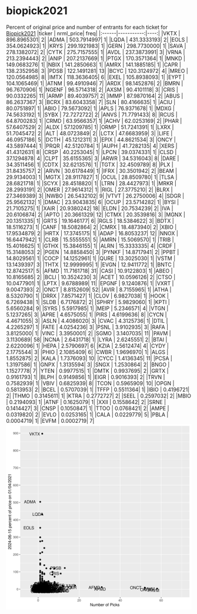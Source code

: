 # biopick2021
Percent of original price and number of entrants for each ticket for [Biopick2021](https://twitter.com/hashtag/Biopick2021)
|ticker |  nrml_price| freq|
|:------|-----------:|----:|
|VKTX   | 896.8965301|    2|
|ADMA   | 503.7914997|    1|
|LQDA   | 431.3333193|    2|
|EOLS   | 354.0624923|    1|
|KRYS   | 299.1921983|    1|
|GERN   | 298.7730000|    1|
|SAVA   | 278.1382072|    2|
|CYTK   | 275.7157555|    1|
|AVDL   | 237.3873991|    3|
|VRNA   | 213.2394443|    2|
|ANIP   | 207.2137669|    1|
|PTGX   | 170.3571364|    1|
|MNKD   | 149.0683276|    1|
|NBIX   | 141.2850663|    1|
|AMRX   | 141.1885185|    1|
|CAPR   | 138.2352958|    3|
|PDSB   | 122.1491281|   13|
|BCYC   | 120.3124972|    4|
|MREO   | 120.0564985|    8|
|IMTX   | 118.3636405|    6|
|EXEL   | 105.8938093|    1|
|EYPT   | 104.1065469|    1|
|ATNM   |  99.4910946|    7|
|ARDX   |  98.1452876|    2|
|BMRN   |  96.7670906|    1|
|NGENF  |  96.5714318|    2|
|AXSM   |  90.4101118|    3|
|CRIS   |  90.0332265|   11|
|ARMP   |  89.4039757|    2|
|IMMP   |  87.9870164|    2|
|ABUS   |  86.2637367|    3|
|BCRX   |  83.6043358|    7|
|SLN    |  80.4166635|    1|
|ACIU   |  80.0751897|    1|
|ABIO   |  79.5673092|    1|
|APLS   |  76.9371678|    1|
|MDXG   |  74.5633192|    1|
|SYBX   |  72.7272722|    2|
|ANVS   |  71.7791433|    8|
|RCUS   |  64.8700283|    1|
|CRMD   |  63.9566357|    1|
|ACHV   |  62.0253169|    2|
|PHAR   |  57.6407529|    2|
|ALDX   |  57.1209785|    1|
|ORMP   |  51.7241391|    1|
|LXRX   |  51.7045472|    2|
|ALT    |  48.0723849|    2|
|LCTX   |  47.6683959|    3|
|LIFE   |  46.0957186|    5|
|DCTH   |  45.1212311|    3|
|EPIX   |  44.8621534|    3|
|ONCY   |  43.5897444|    1|
|PRQR   |  42.5120784|    1|
|AUPH   |  41.7282135|    4|
|XERS   |  41.4312631|    8|
|CRSP   |  40.2253045|    1|
|LPCN   |  39.0374331|    1|
|CLSD   |  37.1294878|    4|
|CLPT   |  35.6155365|    3|
|ARWR   |  34.5316043|    8|
|DARE   |  34.3511456|    1|
|CDTX   |  32.6213576|    1|
|TGTX   |  32.4509789|    8|
|PLX    |  31.8435757|    2|
|ARVN   |  30.6178449|    1|
|IFRX   |  30.3501942|    2|
|BEAM   |  29.9134003|    1|
|MGTX   |  28.9117827|    1|
|OCUL   |  28.8509780|    1|
|TLSA   |  28.6821718|    1|
|SCYX   |  28.4518820|    1|
|LTRN   |  28.4427973|    1|
|MRKR   |  28.2993191|    2|
|OMER   |  27.9614312|    1|
|RIGL   |  27.3775210|    2|
|BLRX   |  27.3469389|    3|
|NWBO   |  26.5432102|    9|
|VTVT   |  26.2750006|    4|
|SDGR   |  25.9562132|    1|
|DMAC   |  23.9043835|    6|
|OCUP   |  23.5714282|    1|
|BYSI   |  21.7105275|    1|
|XAIR   |  20.9380242|   18|
|ELDN   |  20.7534239|    2|
|IVA    |  20.6106874|    2|
|APTO   |  20.3661329|   12|
|CTMX   |  20.3539816|    3|
|MGNX   |  20.1351335|    1|
|GRTS   |  19.1646177|    6|
|RGLS   |  18.5384622|    3|
|BDTX   |  18.5116273|    1|
|CANF   |  18.5082864|    2|
|CMRX   |  18.4873940|    2|
|XBIO   |  17.9534879|    2|
|HRTX   |  17.3745175|    1|
|ADAP   |  16.8053237|   12|
|NNOX   |  16.6447942|    1|
|CLRB   |  15.5555551|    5|
|AMRN   |  15.5069570|    1|
|TRIB   |  15.4016625|    1|
|GTHX   |  15.3846155|    1|
|ALRN   |  15.3333335|    4|
|CRDF   |  15.3148053|    2|
|PGEN   |  14.8858450|    3|
|PYNKF  |  14.8717941|    2|
|PPBT   |  14.8029561|    1|
|COCP   |  14.1252961|    1|
|QURE   |  13.3025030|    1|
|VSTM   |  13.1439397|    3|
|THTX   |  12.9999995|    1|
|EVGN   |  12.9411772|    1|
|BNTC   |  12.8742517|    5|
|AFMD   |  11.7161718|   31|
|CASI   |  10.9122803|    1|
|ABEO   |  10.8165685|    2|
|BCLI   |  10.3524230|    3|
|ACET   |  10.0596126|    2|
|CTSO   |  10.0477901|    1|
|LPTX   |   9.6788989|   11|
|EPGNF  |   9.1240876|    1|
|VXRT   |   9.0047393|    2|
|ONCT   |   8.8152609|   52|
|AVIR   |   8.7155965|    1|
|ATHA   |   8.5320790|    1|
|DRRX   |   7.8571427|    1|
|CLOV   |   6.9827038|    1|
|HOOK   |   6.7269438|    1|
|SLDB   |   6.7176872|    2|
|SPHRY  |   5.9829060|    1|
|KPTI   |   5.6560284|    9|
|SYRS   |   5.5917985|    1|
|MEIP   |   5.2346571|    4|
|VTGN   |   5.1237265|    3|
|APRE   |   4.6575055|    1|
|PIRS   |   4.6199636|    8|
|CYCN   |   4.4671055|    3|
|ASLN   |   4.4086020|    3|
|CVAC   |   4.3125736|    1|
|DTIL   |   4.2265297|    1|
|FATE   |   4.0254236|    3|
|PSNL   |   3.9102935|    3|
|RAFA   |   3.8125000|    1|
|VINC   |   3.3950001|    2|
|SGMO   |   3.1407035|   11|
|PAVM   |   3.1130689|   58|
|NCNA   |   2.6431718|    1|
|LYRA   |   2.6245551|    2|
|BTAI   |   2.6220096|    1|
|HEPA   |   2.5790697|    6|
|KZIA   |   2.5612474|    4|
|CYDY   |   2.1775544|    3|
|PHIO   |   2.1085409|    6|
|CWBR   |   1.9696970|    1|
|ALGS   |   1.8552875|    2|
|KALA   |   1.7376093|   10|
|CYCC   |   1.4136345|   11|
|PCSA   |   1.3197586|    1|
|GNPX   |   1.3135594|    3|
|SNGX   |   1.2530864|    2|
|BNGO   |   1.1527778|    7|
|YTEN   |   0.9977515|    1|
|DMTK   |   0.9937695|    2|
|GRTX   |   0.9161793|    1|
|BLPH   |   0.9149856|    1|
|EIGR   |   0.9016393|    2|
|TRVN   |   0.7582939|    1|
|VBIV   |   0.6825939|    8|
|TCON   |   0.5965909|   10|
|OPGN   |   0.5813953|    2|
|BCEL   |   0.5707039|    1|
|TFFP   |   0.5511364|    1|
|IBIO   |   0.4196721|    2|
|THMO   |   0.3145611|    1|
|KTRA   |   0.2772727|    2|
|SEEL   |   0.2597032|    2|
|MBIO   |   0.2194093|    1|
|ATNF   |   0.1625079|    1|
|XXII   |   0.1558642|    2|
|SRNE   |   0.1414427|    3|
|CNSP   |   0.1050847|    1|
|TTOO   |   0.0768421|    2|
|AMPE   |   0.0319820|    2|
|EVLO   |   0.0253165|    1|
|CALA   |   0.0229779|    5|
|PBLA   |   0.0004719|    1|
|EVFM   |   0.0002719|    7|
![retvspicks](biopicks.png?raw=true)
